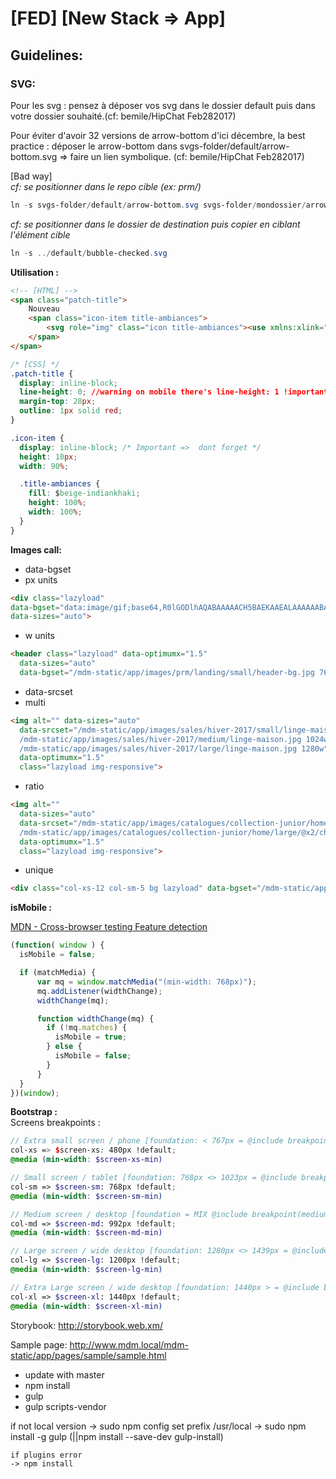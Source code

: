 # [FED] [New Stack => App]

  ## Guidelines:  
  ### SVG:  
  Pour les svg : pensez à déposer vos svg dans le dossier default puis dans votre dossier souhaité.(cf: bemile/HipChat Feb282017)

  Pour éviter d'avoir 32 versions de arrow-bottom d'ici décembre, la best practice : déposer le arrow-bottom dans svgs-folder/default/arrow-bottom.svg => faire un lien symbolique. (cf: bemile/HipChat Feb282017)

  [Bad way]  
  *cf: se positionner dans le repo cible (ex: prm/)*

  ```powershell
  ln -s svgs-folder/default/arrow-bottom.svg svgs-folder/mondossier/arrow-bottom.svg
  ```

  *cf: se positionner dans le dossier de destination puis copier en ciblant l'élément cible*

  ```powershell
  ln -s ../default/bubble-checked.svg
  ```

**Utilisation :**
  ```html
  <!-- [HTML] --> 
  <span class="patch-title">
      Nouveau
      <span class="icon-item title-ambiances">
          <svg role="img" class="icon title-ambiances"><use xmlns:xlink="http://www.w3.org/1999/xlink" xlink:href="/mdm-static/app/images/svgs-def/catalogue-outdoor-defs.svg#shape-title-ambiances"></use></svg>
      </span>
  </span>
  ```

  ```css
  /* [CSS] */
  .patch-title {
    display: inline-block;
    line-height: 0; //warning on mobile there's line-height: 1 !important in theme-normal.css
    margin-top: 28px;
    outline: 1px solid red;
  }

  .icon-item {
    display: inline-block; /* Important =>  dont forget */
    height: 10px;
    width: 90%;

    .title-ambiances {
      fill: $beige-indiankhaki;
      height: 100%;
      width: 100%;
    }
  }
  ```

  **Images call:**
  - data-bgset
  - px units

 
  ```html
  <div class="lazyload" 
  data-bgset="data:image/gif;base64,R0lGODlhAQABAAAAACH5BAEKAAEALAAAAAABAAEAAAICTAEAOw== [(max-width: 767px)] | /mdm-static/app/images/catalogues/collection-junior/chambre-ado/large/bg-head-teenager.png [(min-width: 768px)]" 
  data-sizes="auto">
  ```

  - w units
  ```html
  <header class="lazyload" data-optimumx="1.5" 
    data-sizes="auto" 
    data-bgset="/mdm-static/app/images/prm/landing/small/header-bg.jpg 768w, /mdm-static/app/images/prm/landing/medium/header-bg.jpg 1024w, /mdm-static/app/images/prm/landing/large/header-bg.jpg 1280w">&nbsp;</header>
  ```

  - data-srcset
  - multi
  ```html
  <img alt="" data-sizes="auto"
    data-srcset="/mdm-static/app/images/sales/hiver-2017/small/linge-maison.jpg 768w,
    /mdm-static/app/images/sales/hiver-2017/medium/linge-maison.jpg 1024w,
    /mdm-static/app/images/sales/hiver-2017/large/linge-maison.jpg 1280w"
    data-optimumx="1.5"
    class="lazyload img-responsive">
  ```

  - ratio
  ```html
  <img alt=""
    data-sizes="auto"
    data-srcset="/mdm-static/app/images/catalogues/collection-junior/home/small/chambre-bebe.jpg 768w,
    /mdm-static/app/images/catalogues/collection-junior/home/large/@x2/chambre-bebe.jpg 2560w"
    data-optimumx="1.5"
    class="lazyload img-responsive">
  ```

  - unique
  ```html
  <div class="col-xs-12 col-sm-5 bg lazyload" data-bgset="/mdm-static/app/images/catalogues/collection-junior/home/large/catalogue.png" data-sizes="auto"></div>
  ```

  **isMobile :**

  [MDN - Cross-browser testing Feature detection](https://developer.mozilla.org/en-US/docs/Learn/Tools_and_testing/Cross_browser_testing/Feature_detection)
    
  ```javascript
  (function( window ) {
    isMobile = false;

    if (matchMedia) {
        var mq = window.matchMedia("(min-width: 768px)");
        mq.addListener(widthChange);
        widthChange(mq);

        function widthChange(mq) {
          if (!mq.matches) {
            isMobile = true;
          } else {
            isMobile = false;
          }
        }
    }
  })(window);
  ```

  **Bootstrap :**  
  Screens breakpoints :
  ```scss
  // Extra small screen / phone [foundation: < 767px = @include breakpoint(small)]
  col-xs => $screen-xs: 480px !default;
  @media (min-width: $screen-xs-min)

  // Small screen / tablet [foundation: 768px <> 1023px = @include breakpoint(medium)]
  col-sm => $screen-sm: 768px !default;
  @media (min-width: $screen-sm-min)

  // Medium screen / desktop [foundation = MIX @include breakpoint(medium) && (large)]
  col-md => $screen-md: 992px !default;
  @media (min-width: $screen-md-min)

  // Large screen / wide desktop [foundation: 1280px <> 1439px = @include breakpoint(xlarge)]
  col-lg => $screen-lg: 1200px !default;
  @media (min-width: $screen-lg-min)

  // Extra Large screen / wide desktop [foundation: 1440px > = @include breakpoint(xlarge)]
  col-xl => $screen-xl: 1440px !default;
  @media (min-width: $screen-xl-min)
  ```

Storybook: http://storybook.web.xm/

Sample page: http://www.mdm.local/mdm-static/app/pages/sample/sample.html

  - update with master
  - npm install
  - gulp
  - gulp scripts-vendor

  if not local version
    -> sudo npm config set prefix /usr/local
    -> sudo npm install -g gulp (||npm install --save-dev gulp-install)

    if plugins error
    -> npm install


  